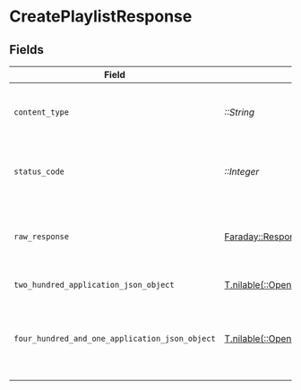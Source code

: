 # CreatePlaylistResponse


## Fields

| Field                                                                                                                                      | Type                                                                                                                                       | Required                                                                                                                                   | Description                                                                                                                                |
| ------------------------------------------------------------------------------------------------------------------------------------------ | ------------------------------------------------------------------------------------------------------------------------------------------ | ------------------------------------------------------------------------------------------------------------------------------------------ | ------------------------------------------------------------------------------------------------------------------------------------------ |
| `content_type`                                                                                                                             | *::String*                                                                                                                                 | :heavy_check_mark:                                                                                                                         | HTTP response content type for this operation                                                                                              |
| `status_code`                                                                                                                              | *::Integer*                                                                                                                                | :heavy_check_mark:                                                                                                                         | HTTP response status code for this operation                                                                                               |
| `raw_response`                                                                                                                             | [Faraday::Response](https://www.rubydoc.info/gems/faraday/Faraday/Response)                                                                | :heavy_check_mark:                                                                                                                         | Raw HTTP response; suitable for custom response parsing                                                                                    |
| `two_hundred_application_json_object`                                                                                                      | [T.nilable(::OpenApiSDK::Operations::CreatePlaylistResponseBody)](../../models/operations/createplaylistresponsebody.md)                   | :heavy_minus_sign:                                                                                                                         | returns all playlists                                                                                                                      |
| `four_hundred_and_one_application_json_object`                                                                                             | [T.nilable(::OpenApiSDK::Operations::CreatePlaylistPlaylistsResponseBody)](../../models/operations/createplaylistplaylistsresponsebody.md) | :heavy_minus_sign:                                                                                                                         | Unauthorized - Returned if the X-Plex-Token is missing from the header or query.                                                           |